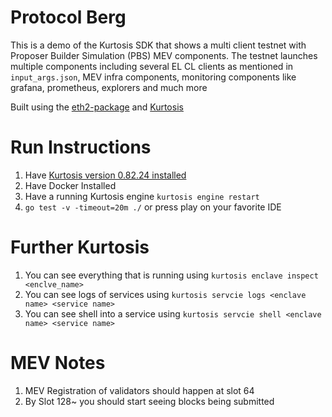 # Protocol Berg

This is a demo of the Kurtosis SDK that shows a multi client testnet with Proposer Builder Simulation (PBS) MEV components. The testnet 
launches multiple components including several EL CL clients as mentioned in `input_args.json`, MEV infra components, monitoring components
like grafana, prometheus, explorers and much more

Built using the [eth2-package](https://github.com/kurtosis-tech/eth2-package) and [Kurtosis](https://docs.kurtosis.com/)

# Run Instructions

1. Have [Kurtosis version 0.82.24 installed](https://docs.kurtosis.com/install-historical/)
2. Have Docker Installed
3. Have a running Kurtosis engine `kurtosis engine restart`
4. `go test -v -timeout=20m ./` or press play on your favorite IDE

# Further Kurtosis

1. You can see everything that is running using `kurtosis enclave inspect <enclve_name>`
2. You can see logs of services using `kurtosis servcie logs <enclave name> <service name>`
3. You can see shell into a service using `kurtosis servcie shell <enclave name> <service name>`

# MEV Notes

1. MEV Registration of validators should happen at slot 64
2. By Slot 128~ you should start seeing blocks being submitted